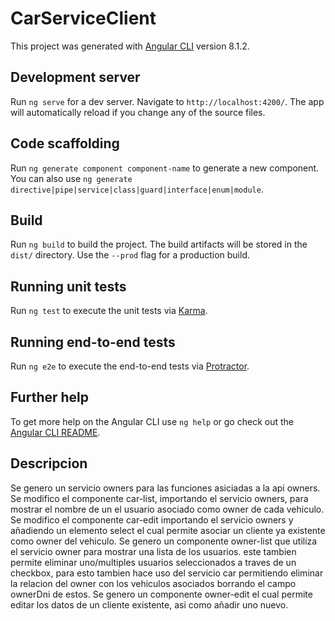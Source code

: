 # CarServiceClient

This project was generated with [Angular CLI](https://github.com/angular/angular-cli) version 8.1.2.

## Development server

Run `ng serve` for a dev server. Navigate to `http://localhost:4200/`. The app will automatically reload if you change any of the source files.

## Code scaffolding

Run `ng generate component component-name` to generate a new component. You can also use `ng generate directive|pipe|service|class|guard|interface|enum|module`.

## Build

Run `ng build` to build the project. The build artifacts will be stored in the `dist/` directory. Use the `--prod` flag for a production build.

## Running unit tests

Run `ng test` to execute the unit tests via [Karma](https://karma-runner.github.io).

## Running end-to-end tests

Run `ng e2e` to execute the end-to-end tests via [Protractor](http://www.protractortest.org/).

## Further help

To get more help on the Angular CLI use `ng help` or go check out the [Angular CLI README](https://github.com/angular/angular-cli/blob/master/README.md).


## Descripcion

Se genero un servicio owners para las funciones asiciadas a la api owners.
Se modifico el componente car-list, importando el servicio owners, para mostrar el nombre de un el usuario asociado como owner de cada vehiculo.
Se modifico el componente car-edit importando el servicio owners y añadiendo un elemento select el cual permite asociar un cliente ya existente como owner del vehiculo.
Se genero un componente owner-list que utiliza el servicio owner para mostrar una lista de los usuarios. este tambien permite eliminar uno/multiples usuarios seleccionados a traves de un checkbox, para esto tambien hace uso del servicio car permitiendo eliminar la relacion del owner con los vehiculos asociados borrando el campo ownerDni de estos.
Se genero un componente owner-edit el cual permite editar los datos de un cliente existente, asi como añadir uno nuevo.
